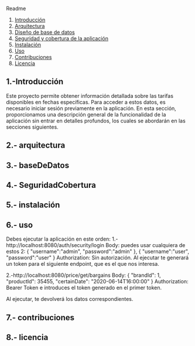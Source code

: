 Readme

1. [Introducción](#introducción)
2. [Arquitectura](#arquitectura)
3. [Diseño de base de datos](#baseDeDatos)
4. [Seguridad y cobertura de la aplicación](#SeguridadCobertura)
5. [Instalación](#instalación)
6. [Uso](#uso)
7. [Contribuciones](#contribuciones)
8. [Licencia](#licencia)

## 1.-Introducción
Este proyecto permite obtener información detallada sobre las tarifas disponibles en fechas específicas. 
Para acceder a estos datos, es necesario iniciar sesión previamente en la aplicación.
En esta sección, proporcionamos una descripción general de la funcionalidad de la aplicación sin entrar
en detalles profundos, los cuales se abordarán en las secciones siguientes.

## 2.- arquitectura

## 3.- baseDeDatos

## 4.- SeguridadCobertura

## 5.- instalación

## 6.- uso
Debes ejecutar la aplicación en este orden:
1.-http://localhost:8080/auth/security/login
Body:
puedes usar cualquiera de estos 2:
{
"username":"admin",
"password":"admin"
},
{
"username":"user",
"password":"user"
}
Authorization: Sin autorización.
Al ejecutar te generará un token para el siguiente endpoint,
que es el que nos interesa.

2.-http://localhost:8080/price/get/bargains
Body:
{
"brandId": 1,
"productId": 35455,
"certainDate": "2020-06-14T16:00:00"
}
Authorization: Bearer Token e introduces el token generado en el
primer token.

Al ejecutar, te devolverá los datos correspondientes.

## 7.- contribuciones

## 8.- licencia
